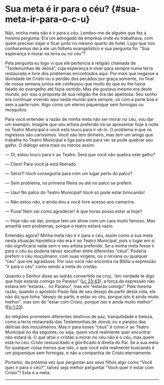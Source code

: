 # Sua meta é ir para o céu? {#sua-meta-ir-para-o-c-u}

Não, minha meta não é ir para o céu. Lembro-me de alguém que fez a mesma pergunta. Era um advogado da empresa onde eu trabalhava, com quem precisei viajar e ficar junto no mesmo quarto de hotel. Logo que nos conhecemos dei a ele um folheto evangelístico e sua pergunta foi: “Sua esperança é morar na terra ou no céu”?

Pela pergunta eu logo vi que ele pertencia à religião chamada de “Testemunhas de Jeová”, cuja esperança é viver para sempre numa terra restaurada e livre dos problemas encontrados aqui. Por mais que negasse a divindade de Cristo ou o perdão dos pecados por graça somente, no final de nossa semana juntos ele confessou que muito do que eu lhe havia falado do evangelho até fazia sentido. Mas ele gostava mesmo era deste mundo, por isso a proposta de sua religião lhe era tão apetitosa. Seu sonho era continuar vivendo aqui neste mundo para sempre, só com a parte boa e sem a parte ruim. Algo como um eterno piquenique sem formigas ou mosquitos.

Para você entender a razão de minha meta não ser morar no céu, vou dar um exemplo. Imagine que seu artista preferido irá se apresentar hoje à noite no Teatro Municipal e você está louco para ir vê-lo. O problema é que os ingressos são caríssimos. Você não tem dinheiro, mas tem um amigo que trabalha no Teatro Municipal e liga para ele para ver se pode quebrar seu galho. O diálogo seria mais ou menos assim:

— Oi, estou louco para ir ao Teatro. Será que você não quebra este galho?

— Claro! Para você já está liberado.

— Sério?! Você conseguiria para mim um lugar perto do palco?

— Sem problema, na primeira fileira ou até no palco se preferir.

— Uau! No palco do Teatro Municipal! Você só pode estar brincando!

— Não estou não, e ainda dou a você livre acesso aos camarins.

— Puxa! Nem sei como agradecer! A que horas posso estar aí hoje?

— Hoje não vai dar, porque tem um show com um cara muito famoso. Mas amanhã sem problemas, porque o teatro estará vazio.

Entendeu agora? Minha meta não é ir para o céu, assim como a sua meta nesta situação hipotética não era ir ao Teatro Municipal, pois o lugar em si não significaria nada sem o seu artista preferido. Se a minha meta fosse ir para o céu eu poderia talvez escolher entre diferentes “céus”. Poderia preferir o céu muçulmano, com suas virgens, ou o nirvana ou qualquer “céu” que me agradasse. Por isso você não encontra na Bíblia a expressão “ir para o céu” como sendo a meta do cristão.

Quando o Senhor disse ao ladrão convertido na cruz, “em verdade te digo que hoje estarás comigo no Paraíso” ([Lc 23:43](http://bibliaonline.com.br/acf/lc/23/43)), a força da expressão não estava em “estarás... no Paraíso”, mas em “estarás comigo”. Pela mesma razão, quando o apóstolo Paulo fala de seu desejo de partir desta vida, ele não diz que tinha “desejo de partir, e estar no céu, porque isto é ainda muito melhor”, mas sim de “estar com Cristo, porque isto é ainda muito melhor” ([Fp 1:23](http://bibliaonline.com.br/acf/fp/1/23)).

As religiões prometem diferentes destinos de paz, tranquilidade e beleza, como a terra restaurada das Testemunhas de Jeová, ou o paraíso das delícias dos muçulmanos. Mas ir para esses “céus” é como ir ao Teatro Municipal no dia seguinte, ou seja, quem você realmente quer encontrar não estará lá. O que atrai o cristão a morar no céu não é o céu, mas quem está no céu: Cristo ressuscitado e glorificado à direita do Pai. Se a sua meta for qualquer coisa menos que isto, o que você está realmente buscando é um piquenique sem formigas, e não a companhia de Cristo eternamente.

Portanto, da próxima vez que perguntar aos seus filhos algo como “Você quer ir para o céu?&quot;, talvez seja melhor perguntar &quot;Você quer ir estar com Cristo”? Esta é a meta.

*****